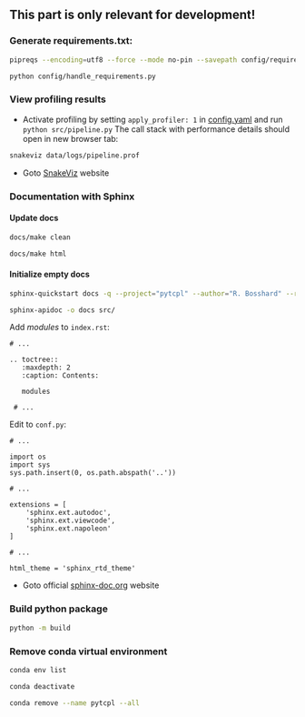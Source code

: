 ## This part is only relevant for development!

### Generate requirements.txt:

```bash
pipreqs --encoding=utf8 --force --mode no-pin --savepath config/requirements.txt
```

```bash
python config/handle_requirements.py
```

### View profiling results

- Activate profiling by setting `apply_profiler: 1` in [config.yaml](config/config.yaml) and
  run `python src/pipeline.py`
  The call stack with performance details should open in new browser tab:

```bash
snakeviz data/logs/pipeline.prof
```

- Goto [SnakeViz](https://jiffyclub.github.io/snakeviz/) website

### Documentation with Sphinx

#### Update docs

```bash
docs/make clean
```

```bash
docs/make html
```

#### Initialize empty docs

```bash
sphinx-quickstart docs -q --project="pytcpl" --author="R. Bosshard" --release="0.1"
```

```bash
sphinx-apidoc -o docs src/
```

Add _modules_ to `index.rst`:

```
# ...

.. toctree::
   :maxdepth: 2
   :caption: Contents:

   modules
   
 # ...
```

Edit to `conf.py`:

```
# ...

import os
import sys
sys.path.insert(0, os.path.abspath('..'))

# ...

extensions = [
    'sphinx.ext.autodoc',
    'sphinx.ext.viewcode',
    'sphinx.ext.napoleon'
]

# ...

html_theme = 'sphinx_rtd_theme'
```

- Goto official [sphinx-doc.org](https://www.sphinx-doc.org) website

### Build python package

```bash
python -m build
```

### Remove conda virtual environment

```bash
conda env list
```

```bash
conda deactivate
```

```bash
conda remove --name pytcpl --all
```

